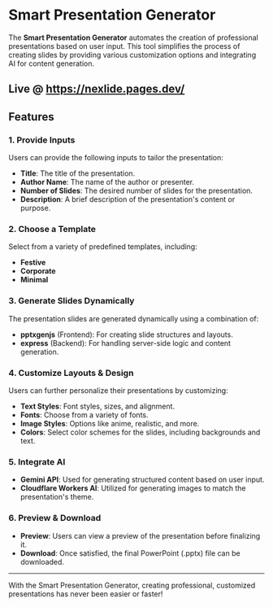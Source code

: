 # Smart Presentation Generator

The **Smart Presentation Generator** automates the creation of professional presentations based on user input. This tool simplifies the process of creating slides by providing various customization options and integrating AI for content generation.

## Live @ https://nexlide.pages.dev/

## Features

### 1. **Provide Inputs**
Users can provide the following inputs to tailor the presentation:
- **Title**: The title of the presentation.
- **Author Name**: The name of the author or presenter.
- **Number of Slides**: The desired number of slides for the presentation.
- **Description**: A brief description of the presentation's content or purpose.

### 2. **Choose a Template**
Select from a variety of predefined templates, including:
- **Festive**
- **Corporate**
- **Minimal**

### 3. **Generate Slides Dynamically**
The presentation slides are generated dynamically using a combination of:
- **pptxgenjs** (Frontend): For creating slide structures and layouts.
- **express** (Backend): For handling server-side logic and content generation.

### 4. **Customize Layouts & Design**
Users can further personalize their presentations by customizing:
- **Text Styles**: Font styles, sizes, and alignment.
- **Fonts**: Choose from a variety of fonts.
- **Image Styles**: Options like anime, realistic, and more.
- **Colors**: Select color schemes for the slides, including backgrounds and text.

### 5. **Integrate AI**
- **Gemini API**: Used for generating structured content based on user input.
- **Cloudflare Workers AI**: Utilized for generating images to match the presentation's theme.

### 6. **Preview & Download**
- **Preview**: Users can view a preview of the presentation before finalizing it.
- **Download**: Once satisfied, the final PowerPoint (.pptx) file can be downloaded.

---

With the Smart Presentation Generator, creating professional, customized presentations has never been easier or faster!
